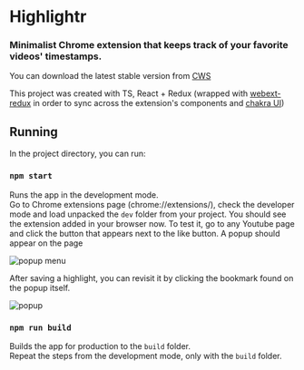 # Highlightr
### Minimalist Chrome extension that keeps track of your favorite videos' timestamps.

You can download the latest stable version from [CWS](https://chromewebstore.google.com/detail/highlightr/menfkmihklgdfpbgikdddmiafmfllhmn?hl=en-GB)

This project was created with TS, React + Redux (wrapped with [webext-redux](https://github.com/tshaddix/webext-redux) in order to sync across the extension's components and [chakra UI](https://github.com/chakra-ui/chakra-ui))

## Running

In the project directory, you can run:

### `npm start`

Runs the app in the development mode.\
Go to Chrome extensions page (chrome://extensions/), check the developer mode and load unpacked the `dev` folder from your project. 
You should see the extension added in your browser now. To test it, go to any Youtube page and click the button that appears next to the like button.
A popup should appear on the page

![popup menu](https://github.com/cristimc8/highlightr/assets/14197491/51ce9a09-e715-48cb-aacd-b0a102645c2a)

After saving a highlight, you can revisit it by clicking the bookmark found on the popup itself.

![popup](https://github.com/cristimc8/highlightr/assets/14197491/e4a152c8-43df-4b48-8670-a0a7938777f2)


### `npm run build`

Builds the app for production to the `build` folder.\
Repeat the steps from the development mode, only with the `build` folder.
